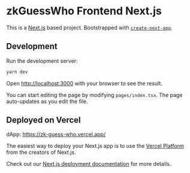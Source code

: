 # zkGuessWho Frontend Next.js


This is a [Next.js](https://nextjs.org/) based project. 
Bootstrapped with [`create-next-app`](https://github.com/vercel/next.js/tree/canary/packages/create-next-app).

## Development

Run the development server:

```bash
yarn dev
```

Open [http://localhost:3000](http://localhost:3000) with your browser to see the result.

You can start editing the page by modifying `pages/index.tsx`. The page auto-updates as you edit the file.


## Deployed on Vercel

dApp: https://zk-guess-who.vercel.app/

The easiest way to deploy your Next.js app is to use the [Vercel Platform](https://vercel.com/new?utm_medium=default-template&filter=next.js&utm_source=create-next-app&utm_campaign=create-next-app-readme) from the creators of Next.js.

Check out our [Next.js deployment documentation](https://nextjs.org/docs/deployment) for more details.
